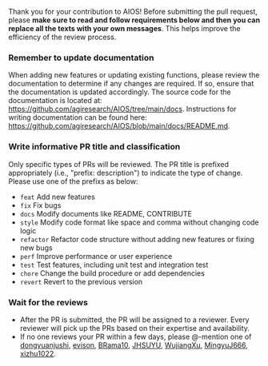 Thank you for your contribution to AIOS!
Before submitting the pull request, please **make sure to read and follow requirements below and then you can replace all the texts with your own messages**. This helps improve the efficiency of the review process.

### Remember to update documentation
When adding new features or updating existing functions, please review the documentation to determine if any changes are required. If so, ensure that the documentation is updated accordingly. The source code for the documentation is located at: https://github.com/agiresearch/AIOS/tree/main/docs. Instructions for writing documentation can be found here: https://github.com/agiresearch/AIOS/blob/main/docs/README.md.

### Write informative PR title and classification
Only specific types of PRs will be reviewed. The PR title is prefixed appropriately (i.e., "prefix: description") to indicate the type of change. Please use one of the prefixs as below:
- `feat` Add new features
- `fix`  Fix bugs
- `docs` Modify documents like README, CONTRIBUTE
- `style` Modify code format like space and comma without changing code logic
- `refactor` Refactor code structure without adding new features or fixing new bugs
- `perf` Improve performance or user experience
- `test` Test features, including unit test and integration test
- `chore` Change the build procedure or add dependencies
- `revert` Revert to the previous version

### Wait for the reviews
- After the PR is submitted, the PR will be assigned to a reviewer. Every reviewer will pick up the PRs based on their expertise and availability.
- If no one reviews your PR within a few days, please @-mention one of [dongyuanjushi](https://github.com/dongyuanjushi/), [evison](https://github.com/evison), [BRama10](https://github.com/BRama10), [JHSUYU](https://github.com/JHSUYU), [WujiangXu](https://github.com/WujiangXu), [MingyuJ666](https://github.com/MingyuJ666), [xizhu1022](https://github.com/xizhu1022).
